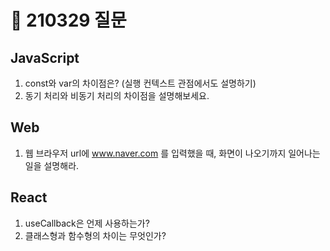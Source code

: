 # 📆 210329 질문

## JavaScript
1. const와 var의 차이점은? (실행 컨텍스트 관점에서도 설명하기)
2. 동기 처리와 비동기 처리의 차이점을 설명해보세요.

## Web
1. 웹 브라우저 url에 www.naver.com 를 입력했을 때, 화면이 나오기까지 일어나는 일을 설명해라.

## React
1. useCallback은 언제 사용하는가?
2. 클래스형과 함수형의 차이는 무엇인가?
